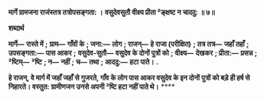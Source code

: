 **मार्गे ग्रामजना राजंस्तत्र तत्रोपसङ्गता: ।** **वसुदेवसुतौ वीक्ष्य प्रीता ²ङ्क्षष्ट न चाददु: ॥ ७॥** 

**शब्दार्थ** 

**मार्गे—** **रास्ते में** **; ग्राम—** **गाँवों के** **; जना:—** **लोग** **; राजन्—** **हे राजा (परीक्षित)** **; तत्र तत्र—** **जहाँ तहाँ** **; उपसङ्गता:—** **पास आकर** **;** **वसुदेव-सुतौ—** **वसुदेव के दोनों पुत्रों को** **; वीक्ष्य—** **देखकर** **; प्रीता:—** **प्रसन्न** **; ²ष्टिम्—** **²ष्टि** **; न—** **नहीं** **; च—** **तथा** **; आददु:—** **हटा** **पाते।** **.** 

**हे राजन्, वे मार्ग में जहाँ जहाँ से गुजरते, गाँव के लोग पास आकर वसुदेव के इन दोनों** **पुत्रों को बड़े ही हर्ष से निहारते। वस्तुत: ग्रामीणजन उनसे अपनी ²ष्टि हटा नहीं पाते थे।** **** 